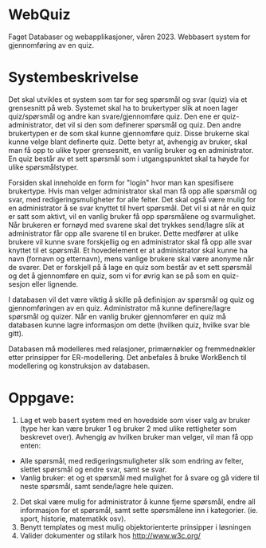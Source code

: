 # WebQuiz
Faget Databaser og webapplikasjoner, våren 2023.
Webbasert system for gjennomføring av en quiz. 

# Systembeskrivelse

Det skal utvikles et system som tar for seg spørsmål og svar (quiz) via et grensesnitt på web. Systemet skal ha to brukertyper slik at noen lager quiz/spørsmål og andre kan svare/gjennomføre quiz. Den ene er quiz-administrator, det vil si den som definerer spørsmål og quiz. Den andre brukertypen er de som skal kunne gjennomføre quiz. Disse brukerne skal kunne velge blant definerte quiz. Dette betyr at, avhengig av bruker, skal man få opp to ulike typer grensesnitt, en vanlig bruker og en administrator. En quiz består av et sett spørsmål som i utgangspunktet skal ta høyde for ulike spørsmålstyper. 

Forsiden skal inneholde en form for "login" hvor man kan spesifisere brukertype. Hvis man velger administrator skal man få opp alle spørsmål og svar, med redigeringsmuligheter for alle felter. Det skal også være mulig for en administrator å se svar knyttet til hvert spørsmål. Det vil si at når en quiz er satt som aktivt, vil en vanlig bruker få opp spørsmålene og svarmulighet. Når brukeren er fornøyd med svarene skal det trykkes send/lagre slik at administrator får opp alle svarene til en bruker. Dette medfører at ulike brukere vil kunne svare forskjellig og en administrator skal få opp alle svar knyttet til et spørsmål. Et hovedelement er at administrator skal kunne ha navn (fornavn og etternavn), mens vanlige brukere skal være anonyme når de svarer. Det er forskjell på å lage en quiz som består av et sett spørsmål og det å gjennomføre en quiz, som vi for øvrig kan se på som en quiz-sesjon eller lignende. 

I databasen vil det være viktig å skille på definisjon av spørsmål og quiz og gjennomføringen av en quiz. Administrator må kunne definere/lagre spørsmål og quizer. Når en vanlig bruker gjennomfører en quiz må databasen kunne lagre informasjon om dette (hvilken quiz, hvilke svar ble gitt).  

Databasen må modelleres med relasjoner, primærnøkler og fremmednøkler etter prinsipper for ER-modellering. Det anbefales å bruke WorkBench til modellering og konstruksjon av databasen. 

# Oppgave:

1. Lag et web basert system med en hovedside som viser valg av bruker (type her kan være bruker 1 og bruker 2 med ulike rettigheter som beskrevet over). Avhengig av hvilken bruker man velger, vil man få opp enten:
- Alle spørsmål, med redigeringsmuligheter slik som endring av felter, slettet spørsmål og endre svar, samt se svar. 
- Vanlig bruker: et og et spørsmål med mulighet for å svare og gå videre til neste spørsmål, samt sende/lagre hele quizen.
2. Det skal være mulig for administrator å kunne fjerne spørsmål, endre all informasjon for et spørsmål, samt sette spørsmålene inn i kategorier. (ie. sport, historie, matematikk osv). 
3. Benytt templates og mest mulig objektorienterte prinsipper i løsningen
4. Valider dokumenter og stilark hos http://www.w3c.org/
